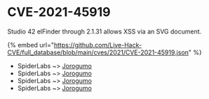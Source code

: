 # CVE-2021-45919

Studio 42 elFinder through 2.1.31 allows XSS via an SVG document.

{% embed url="https://github.com/Live-Hack-CVE/full_database/blob/main/cves/2021/CVE-2021-45919.json" %}


* SpiderLabs ~> [Jorogumo](https://www.alice-snow.ru/2021/database/cve-2021-45919/jorogumo-spiderlabs)
* SpiderLabs ~> [Jorogumo](https://www.alice-snow.ru/2021/database/cve-2021-45919/jorogumo-spiderlabs)
* SpiderLabs ~> [Jorogumo](https://www.alice-snow.ru/2021/database/cve-2021-45919/jorogumo-spiderlabs)
* SpiderLabs ~> [Jorogumo](https://www.alice-snow.ru/2021/database/cve-2021-45919/jorogumo-spiderlabs)